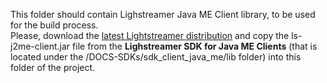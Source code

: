 This folder should contain Lighstreamer Java ME Client library, to be used for the build process.<br>
Please, download the [latest Lightstreamer distribution](http://www.lightstreamer.com/download) and copy the ls-j2me-client.jar file from the <b>Lighstreamer SDK for Java ME Clients</b> (that is located under the /DOCS-SDKs/sdk_client_java_me/lib folder) into this folder of the project.
